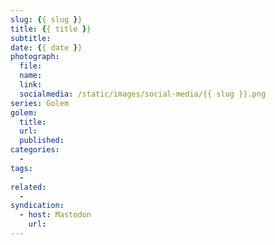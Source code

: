 ```yaml
---
slug: {{ slug }}
title: {{ title }}
subtitle: 
date: {{ date }}
photograph: 
  file: 
  name: 
  link: 
  socialmedia: /static/images/social-media/{{ slug }}.png
series: Golem
golem:
  title: 
  url: 
  published: 
categories:
  - 
tags:
  - 
related:
  - 
syndication:
  - host: Mastodon
    url: 
---
```


<!-- more -->
